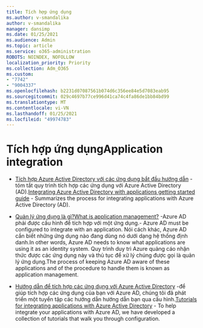 ```yaml
---
title: Tích hợp ứng dụng
ms.author: v-smandalika
author: v-smandalika
manager: dansimp
ms.date: 01/25/2021
ms.audience: Admin
ms.topic: article
ms.service: o365-administration
ROBOTS: NOINDEX, NOFOLLOW
localization_priority: Priority
ms.collection: Adm_O365
ms.custom:
- "7742"
- "9004337"
ms.openlocfilehash: b2231d07087561b074d6c356ee84e5d7083eab95
ms.sourcegitcommit: 029c4697b77ce996d41ca74c4fa86de1bb84bd99
ms.translationtype: MT
ms.contentlocale: vi-VN
ms.lasthandoff: 01/25/2021
ms.locfileid: "49974783"
---
```

# <a name="application--integration"></a><span data-ttu-id="2af3d-102">Tích hợp ứng dụng</span><span class="sxs-lookup"><span data-stu-id="2af3d-102">Application  integration</span></span>

- <span data-ttu-id="2af3d-103">[Tích hợp Azure Active Directory với các ứng dụng bắt đầu hướng dẫn](https://docs.microsoft.com/azure/active-directory/manage-apps/plan-an-application-integration)  -tóm tắt quy trình tích hợp các ứng dụng với Azure Active Directory (AD).</span><span class="sxs-lookup"><span data-stu-id="2af3d-103">[Integrating Azure Active Directory with applications getting started guide](https://docs.microsoft.com/azure/active-directory/manage-apps/plan-an-application-integration)  - Summarizes the process for integrating applications with Azure Active Directory (AD).</span></span>

- [<span data-ttu-id="2af3d-104">Quản lý ứng dụng là gì?</span><span class="sxs-lookup"><span data-stu-id="2af3d-104">What is application management?</span></span>](https://docs.microsoft.com/azure/active-directory/manage-apps/what-is-application-management)  <span data-ttu-id="2af3d-105">-Azure AD phải được cấu hình để tích hợp với một ứng dụng.</span><span class="sxs-lookup"><span data-stu-id="2af3d-105">- Azure AD must be configured to integrate with an application.</span></span> <span data-ttu-id="2af3d-106">Nói cách khác, Azure AD cần biết những ứng dụng nào đang dùng nó dưới dạng hệ thống định danh.</span><span class="sxs-lookup"><span data-stu-id="2af3d-106">In other words, Azure AD needs to know what applications are using it as an identity system.</span></span> <span data-ttu-id="2af3d-107">Quy trình duy trì Azure quảng cáo nhận thức được các ứng dụng này và thủ tục để xử lý chúng được gọi là quản lý ứng dụng.</span><span class="sxs-lookup"><span data-stu-id="2af3d-107">The process of keeping Azure AD aware of these applications and of the procedure to handle them is known as application management.</span></span>

- <span data-ttu-id="2af3d-108">[Hướng dẫn để tích hợp các ứng dụng với Azure Active Directory](https://docs.microsoft.com/azure/active-directory/saas-apps/tutorial-list)  -để giúp tích hợp các ứng dụng của bạn với Azure AD, chúng tôi đã phát triển một tuyển tập các hướng dẫn hướng dẫn bạn qua cấu hình.</span><span class="sxs-lookup"><span data-stu-id="2af3d-108">[Tutorials for integrating applications with Azure Active Directory](https://docs.microsoft.com/azure/active-directory/saas-apps/tutorial-list)  - To help integrate your applications with Azure AD, we have developed a collection of tutorials that walk you through configuration.</span></span>

